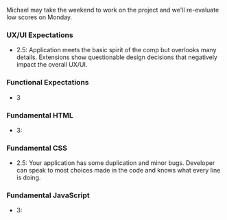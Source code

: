 Michael may take the weekend to work on the project and we'll re-evaluate low scores on Monday.

### UX/UI Expectations

- 2.5: Application meets the basic spirit of the comp but overlooks many details. Extensions show questionable design decisions that negatively impact the overall UX/UI.

### Functional Expectations

- 3

### Fundamental HTML

- 3:  

### Fundamental CSS

- 2.5:  Your application has some duplication and minor bugs. Developer can speak to most choices made in the code and knows what every line is doing.

### Fundamental JavaScript

- 3: 
